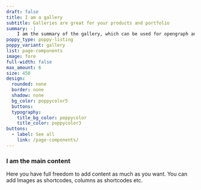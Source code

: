 ```yaml
---
draft: false
title: I am a gallery
subtitle: Galleries are great for your products and portfolio
summary: -|
    I am the summary of the gallery, which can be used for opengraph and SEO descriptions
poppy_type: poppy-listing
poppy_variant: gallery
list: page-components
image: fore
full-width: false
max_amount: 6
size: 450
design:
  rounded: none
  border: none
  shadow: none
  bg_color: poppycolor5
  buttons:
  typography:
    title_bg_color: poppycolor
    title_color: poppycolor3
buttons:
  - label: See all
    link: /page-components/
---
```

### I am the main content

Here you have full freedom to add content as much as you want.
You can add  Images as shortcodes, columns as shortcodes etc.

